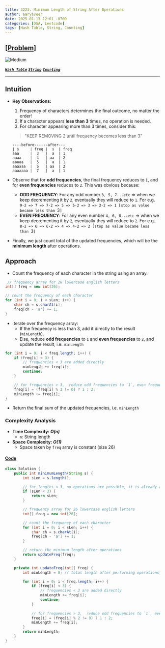```yaml
---
title: 3223. Minimum Length of String After Operations
author: aaryaveer
date: 2025-01-13 12:01 -0700
categories: [DSA, Leetcode]
tags: [Hash Table, String, Counting]
---
```


## [[Problem](https://leetcode.com/problems/minimum-length-of-string-after-operations/description/)]

<!-- ![Easy](https://img.shields.io/badge/Easy-green?style=for-the-badge)  -->
![Medium](https://img.shields.io/badge/Medium-yellow?style=for-the-badge)  
<!-- ![Hard](https://img.shields.io/badge/Hard-red?style=for-the-badge) -->

[**_`Hash Table`_**](https://akr2803.github.io/tags/hash-table/) [**_`String`_**](https://akr2803.github.io/tags/string/) [**_`Counting`_**](https://akr2803.github.io/tags/counting/)

---

## Intuition

- **Key Observations:** 
    1. Frequency of characters determines the final outcome, no matter the order! 
    2. If a character appears **less than 3** times, no operation is needed.
    3. For character appearing more than 3 times, consider this:

    > "KEEP REMOVING 2 until frequency becomes less than 3"

    ```
    ----before------after---
    | s     | freq |  s  | freq
    aaa     |  3   |  a  | 1
    aaaa    |  4   | aa  | 2
    aaaaa   |  5   |  a  | 1
    aaaaaa  |  6   | aa  | 2
    aaaaaaa |  7   |  a  | 1
    ```

- Observe that for **odd frequencies**, the final frequency reduces to `1`, and for **even frequencies** reduces to `2`. This was obvious because:
    - **ODD FREQUENCY**: For any odd number `3, 5, 7...etc` => when we keep decrementing it by `2`, eventually they will reduce to `1`. For e.g. `9-2 => 7 => 7-2 => 5 => 5-2 => 3 => 3-2 => 1 [stop as value became less than `3`]`
    - **EVEN FREQUENCY**: For any even number `4, 6, 8...etc` => when we keep decrementing it by `2`, eventually they will reduce to `2`. For e.g. `8-2 => 6 => 6-2 => 4 => 4-2 => 2 [stop as value became less than `3`]`

- Finally, we just count total of the updated frequencies, which will be the **minimum length** after operations. 

## Approach

- Count the frequency of each character in the string using an array.

```java
 // frequency array for 26 lowercase english letters
int[] freq = new int[26];

// count the frequency of each character
for (int i = 0; i < sLen; i++) {
    char ch = s.charAt(i);
    freq[ch - 'a'] += 1;
}
```
- Iterate over the frequency array:
    - If the frequency is less than 3, add it directly to the result (`minLength`).
    - Else, reduce **odd frequencies** to `1` and **even frequencies** to `2`, and update the result, i.e. `minLength`
    
```java
for (int i = 0; i < freq.length; i++) {
    if (freq[i] < 3) {
        // frequencies < 3 are added directly
        minLength += freq[i];
        continue;
    }

    // for frequencies > 3,  reduce odd frequencies to `1`, even frequencies to `2`
    freq[i] = (freq[i] % 2 != 0) ? 1 : 2;
    minLength += freq[i];
}
```

- Return the final sum of the updated frequencies, i.e. `minLength`

### Complexity Analysis
- **Time Complexity: _O(n)_**
    - `n`: String length
- **Space Complexity: _O(1)_**
    - Space taken by `freq` array is constant (size 26)

#### [Code](https://github.com/AKR-2803/DSA-Declassified/blob/main/POTD-Leetcode/January/code/MinLengthOfStringAfterOperations.java)

```java
class Solution {
    public int minimumLength(String s) {
        int sLen = s.length();

        // for lengths < 3, no operations are possible, it is already at minimum possible length
        if (sLen < 3) {
            return sLen;
        }

        // frequency array for 26 lowercase english letters
        int[] freq = new int[26];

        // count the frequency of each character
        for (int i = 0; i < sLen; i++) {
            char ch = s.charAt(i);
            freq[ch - 'a'] += 1;
        }

        // return the minimum length after operations
        return updateFreq(freq);
    }

    private int updateFreq(int[] freq) {
        int minLength = 0; // total length after performing operations, which will be the minimum length

        for (int i = 0; i < freq.length; i++) {
            if (freq[i] < 3) {
                // frequencies < 3 are added directly
                minLength += freq[i];
                continue;
            }
            
            // for frequencies > 3,  reduce odd frequencies to `1`, even frequencies to `2`
            freq[i] = (freq[i] % 2 != 0) ? 1 : 2;
            minLength += freq[i];
        }
        return minLength;
    }
}
```